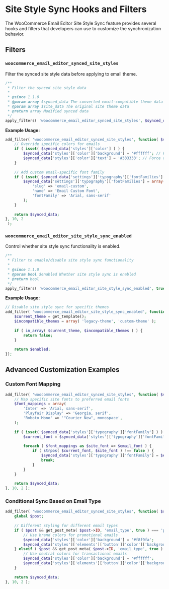 # Site Style Sync Hooks and Filters

The WooCommerce Email Editor Site Style Sync feature provides several hooks and filters that developers can use to customize the synchronization behavior.

## Filters

### `woocommerce_email_editor_synced_site_styles`

Filter the synced site style data before applying to email theme.

```php
/**
 * Filter the synced site style data
 *
 * @since 1.1.0
 * @param array $synced_data The converted email-compatible theme data
 * @param array $site_data The original site theme data
 * @return array Modified synced data
 */
apply_filters( 'woocommerce_email_editor_synced_site_styles', $synced_data, $site_data );
```

**Example Usage:**

```php
add_filter( 'woocommerce_email_editor_synced_site_styles', function( $synced_data, $site_data ) {
    // Override specific colors for emails
    if ( isset( $synced_data['styles']['color'] ) ) {
        $synced_data['styles']['color']['background'] = '#ffffff'; // Force white background
        $synced_data['styles']['color']['text'] = '#333333'; // Force dark text for readability
    }
    
    // Add custom email-specific font family
    if ( isset( $synced_data['settings']['typography']['fontFamilies'] ) ) {
        $synced_data['settings']['typography']['fontFamilies'] = array(
            'slug' => 'email-custom',
            'name' => 'Email Custom Font',
            'fontFamily' => 'Arial, sans-serif'
        );
    }
    
    return $synced_data;
}, 10, 2
 );
```

### `woocommerce_email_editor_site_style_sync_enabled`

Control whether site style sync functionality is enabled.

```php
/**
 * Filter to enable/disable site style sync functionality
 *
 * @since 1.1.0
 * @param bool $enabled Whether site style sync is enabled
 * @return bool
 */
apply_filters( 'woocommerce_email_editor_site_style_sync_enabled', true );
```

**Example Usage:**

```php
// Disable site style sync for specific themes
add_filter( 'woocommerce_email_editor_site_style_sync_enabled', function( $enabled ) {
    $current_theme = get_template();
    $incompatible_themes = array( 'legacy-theme', 'custom-theme' );
    
    if ( in_array( $current_theme, $incompatible_themes ) ) {
        return false;
    }
    
    return $enabled;
});
```

## Advanced Customization Examples

### Custom Font Mapping

```php
add_filter( 'woocommerce_email_editor_synced_site_styles', function( $synced_data, $site_data ) {
    // Map specific site fonts to preferred email fonts
    $font_mappings = array(
        'Inter' => 'Arial, sans-serif',
        'Playfair Display' => 'Georgia, serif',
        'Roboto Mono' => '"Courier New", monospace',
    );
    
    if ( isset( $synced_data['styles']['typography']['fontFamily'] ) ) {
        $current_font = $synced_data['styles']['typography']['fontFamily'];
        
        foreach ( $font_mappings as $site_font => $email_font ) {
            if ( strpos( $current_font, $site_font ) !== false ) {
                $synced_data['styles']['typography']['fontFamily'] = $email_font;
                break;
            }
        }
    }
    
    return $synced_data;
}, 10, 2 );
```

### Conditional Sync Based on Email Type

```php
add_filter( 'woocommerce_email_editor_synced_site_styles', function( $synced_data, $site_data ) {
    global $post;
    
    // Different styling for different email types
    if ( $post && get_post_meta( $post->ID, 'email_type', true ) === 'promotional' ) {
        // Use brand colors for promotional emails
        $synced_data['styles']['color']['background'] = '#f8f9fa';
        $synced_data['styles']['elements']['button']['color']['background'] = '#007cba';
    } elseif ( $post && get_post_meta( $post->ID, 'email_type', true ) === 'transactional' ) {
        // Use neutral colors for transactional emails
        $synced_data['styles']['color']['background'] = '#ffffff';
        $synced_data['styles']['elements']['button']['color']['background'] = '#666666';
    }
    
    return $synced_data;
}, 10, 2 );
```
